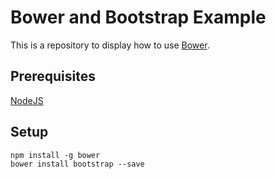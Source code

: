 # Bower and Bootstrap Example

This is a repository to display how to use [Bower](http://bower.io/).


## Prerequisites

[NodeJS](https://nodejs.org/)

## Setup

    npm install -g bower
    bower install bootstrap --save

